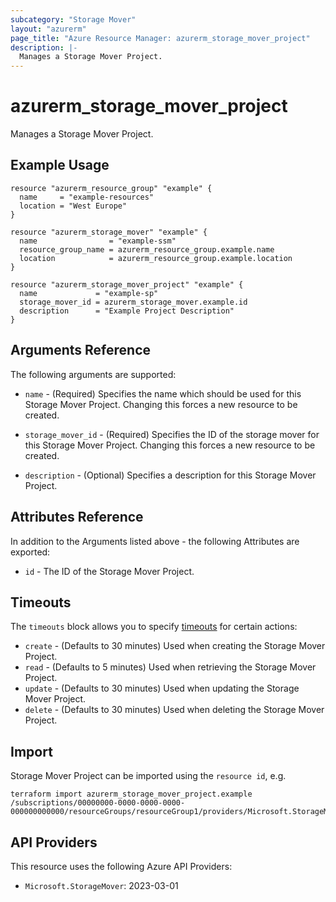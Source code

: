 ```yaml
---
subcategory: "Storage Mover"
layout: "azurerm"
page_title: "Azure Resource Manager: azurerm_storage_mover_project"
description: |-
  Manages a Storage Mover Project.
---
```


# azurerm_storage_mover_project

Manages a Storage Mover Project.

## Example Usage

```hcl
resource "azurerm_resource_group" "example" {
  name     = "example-resources"
  location = "West Europe"
}

resource "azurerm_storage_mover" "example" {
  name                = "example-ssm"
  resource_group_name = azurerm_resource_group.example.name
  location            = azurerm_resource_group.example.location
}

resource "azurerm_storage_mover_project" "example" {
  name             = "example-sp"
  storage_mover_id = azurerm_storage_mover.example.id
  description      = "Example Project Description"
}
```

## Arguments Reference

The following arguments are supported:

* `name` - (Required) Specifies the name which should be used for this Storage Mover Project. Changing this forces a new resource to be created.

* `storage_mover_id` - (Required) Specifies the ID of the storage mover for this Storage Mover Project. Changing this forces a new resource to be created.

* `description` - (Optional) Specifies a description for this Storage Mover Project.

## Attributes Reference

In addition to the Arguments listed above - the following Attributes are exported:

* `id` - The ID of the Storage Mover Project.

## Timeouts

The `timeouts` block allows you to specify [timeouts](https://www.terraform.io/docs/configuration/resources.html#timeouts) for certain actions:

* `create` - (Defaults to 30 minutes) Used when creating the Storage Mover Project.
* `read` - (Defaults to 5 minutes) Used when retrieving the Storage Mover Project.
* `update` - (Defaults to 30 minutes) Used when updating the Storage Mover Project.
* `delete` - (Defaults to 30 minutes) Used when deleting the Storage Mover Project.

## Import

Storage Mover Project can be imported using the `resource id`, e.g.

```shell
terraform import azurerm_storage_mover_project.example /subscriptions/00000000-0000-0000-0000-000000000000/resourceGroups/resourceGroup1/providers/Microsoft.StorageMover/storageMovers/storageMover1/projects/project1
```

## API Providers
<!-- This section is generated, changes will be overwritten -->
This resource uses the following Azure API Providers:

* `Microsoft.StorageMover`: 2023-03-01
